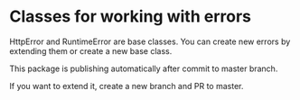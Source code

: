 # Classes for working with errors

HttpError and RuntimeError are base classes. You can create new errors by extending them or create a new base class.

This package is publishing automatically after commit to master branch.

If you want to extend it, create a new branch and PR to master.
